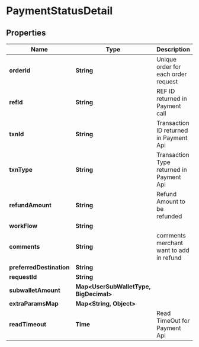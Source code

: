 # PaymentStatusDetail

## Properties
Name | Type | Description | Notes
------------ | ------------- | ------------- | -------------
**orderId** | **String** | Unique order for each order request  |  [required]
**refId** | **String** | REF ID returned in Payment call  |  [required]
**txnId** | **String** | Transaction ID returned in Payment Api  |  [required]
**txnType** | **String** | Transaction Type returned in Payment Api  |  [required]
**refundAmount** | **String** | Refund Amount to be refunded  |  [required]
**workFlow** | **String** |   |  [optional]
**comments** | **String** | comments merchant want to add in refund |  [optional]
**preferredDestination** | **String** |   |  [optional]
**requestId** | **String** |   |  [optional]
**subwalletAmount** | **Map<UserSubWalletType, BigDecimal>** |   |  [optional]
**extraParamsMap** | **Map<String, Object>** |   |  [optional]
**readTimeout** | **Time** | Read TimeOut for Payment Api |  [optional]



